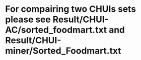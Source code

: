# For compairing two CHUIs sets please see Result/CHUI-AC/sorted_foodmart.txt and Result/CHUI-miner/Sorted_Foodmart.txt

